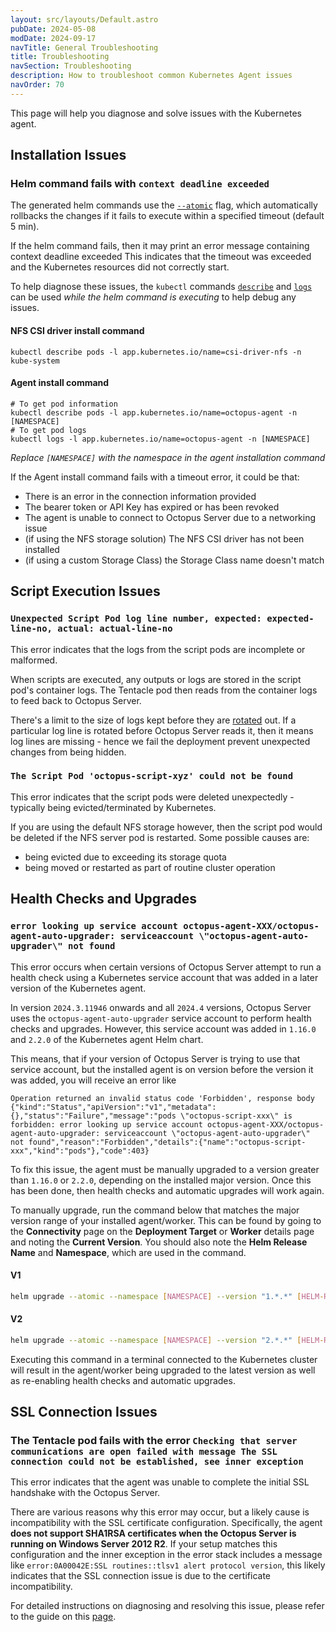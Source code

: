 ```yaml
---
layout: src/layouts/Default.astro
pubDate: 2024-05-08
modDate: 2024-09-17
navTitle: General Troubleshooting
title: Troubleshooting
navSection: Troubleshooting
description: How to troubleshoot common Kubernetes Agent issues
navOrder: 70
---
```


This page will help you diagnose and solve issues with the Kubernetes agent.

## Installation Issues

### Helm command fails with `context deadline exceeded`

The generated helm commands use the [`--atomic`](https://helm.sh/docs/helm/helm_upgrade/#options) flag, which automatically rollbacks the changes if it fails to execute within a specified timeout (default 5 min).

If the helm command fails, then it may print an error message containing context deadline exceeded
This indicates that the timeout was exceeded and the Kubernetes resources did not correctly start.

To help diagnose these issues, the `kubectl` commands [`describe`](https://kubernetes.io/docs/reference/kubectl/generated/kubectl_describe/) and [`logs`](https://kubernetes.io/docs/reference/kubectl/generated/kubectl_logs/) can be used _while the helm command is executing_ to help debug any issues.

#### NFS CSI driver install command

```
kubectl describe pods -l app.kubernetes.io/name=csi-driver-nfs -n kube-system
```

#### Agent install command

```
# To get pod information
kubectl describe pods -l app.kubernetes.io/name=octopus-agent -n [NAMESPACE]
# To get pod logs
kubectl logs -l app.kubernetes.io/name=octopus-agent -n [NAMESPACE]
```
_Replace `[NAMESPACE]` with the namespace in the agent installation command_

If the Agent install command fails with a timeout error, it could be that:

- There is an error in the connection information provided
- The bearer token or API Key has expired or has been revoked
- The agent is unable to connect to Octopus Server due to a networking issue
- (if using the NFS storage solution) The NFS CSI driver has not been installed
- (if using a custom Storage Class) the Storage Class name doesn't match

## Script Execution Issues

### `Unexpected Script Pod log line number, expected: expected-line-no, actual: actual-line-no` 

This error indicates that the logs from the script pods are incomplete or malformed. 

When scripts are executed, any outputs or logs are stored in the script pod's container logs. The Tentacle pod then reads from the container logs to feed back to Octopus Server.

There's a limit to the size of logs kept before they are [rotated](https://kubernetes.io/docs/concepts/cluster-administration/logging/#log-rotation) out. If a particular log line is rotated before Octopus Server reads it, then it means log lines are missing - hence we fail the deployment prevent unexpected changes from being hidden.

### `The Script Pod 'octopus-script-xyz' could not be found`

This error indicates that the script pods were deleted unexpectedly - typically being evicted/terminated by Kubernetes.

If you are using the default NFS storage however, then the script pod would be deleted if the NFS server pod is restarted. Some possible causes are:

- being evicted due to exceeding its storage quota
- being moved or restarted as part of routine cluster operation

## Health Checks and Upgrades

### `error looking up service account octopus-agent-XXX/octopus-agent-auto-upgrader: serviceaccount \"octopus-agent-auto-upgrader\" not found`

This error occurs when certain versions of Octopus Server attempt to run a health check using a Kubernetes service account that was added in a later version of the Kubernetes agent.

In version `2024.3.11946` onwards and all `2024.4` versions, Octopus Server uses the `octopus-agent-auto-upgrader` service account to perform health checks and upgrades. However, this service account was added in `1.16.0` and `2.2.0` of the Kubernetes agent Helm chart.

This means, that if your version of Octopus Server is trying to use that service account, but the installed agent is on version before the version it was added, you will receive an error like

```
Operation returned an invalid status code 'Forbidden', response body {"kind":"Status","apiVersion":"v1","metadata":{},"status":"Failure","message":"pods \"octopus-script-xxx\" is forbidden: error looking up service account octopus-agent-XXX/octopus-agent-auto-upgrader: serviceaccount \"octopus-agent-auto-upgrader\" not found","reason":"Forbidden","details":{"name":"octopus-script-xxx","kind":"pods"},"code":403}
```

To fix this issue, the agent must be manually upgraded to a version greater than `1.16.0` or `2.2.0`, depending on the installed major version. Once this has been done, then health checks and automatic upgrades will work again.

To manually upgrade, run the command below that matches the major version range of your installed agent/worker. This can be found by going to the **Connectivity** page on the **Deployment Target** or **Worker** details page and noting the **Current Version**. You should also note the **Helm Release Name** and **Namespace**, which are used in the command.

#### V1

```bash
helm upgrade --atomic --namespace [NAMESPACE] --version "1.*.*" [HELM-RELEASE-NAME] oci://registry-1.docker.io/octopusdeploy/kubernetes-agent
```

#### V2

```bash
helm upgrade --atomic --namespace [NAMESPACE] --version "2.*.*" [HELM-RELEASE-NAME] oci://registry-1.docker.io/octopusdeploy/kubernetes-agent
```

Executing this command in a terminal connected to the Kubernetes cluster will result in the agent/worker being upgraded to the latest version as well as re-enabling health checks and automatic upgrades.

## SSL Connection Issues

### The Tentacle pod fails with the error `Checking that server communications are open failed with message The SSL connection could not be established, see inner exception`

This error indicates that the agent was unable to complete the initial SSL handshake with the Octopus Server.

There are various reasons why this error may occur, but a likely cause is incompatibility with the SSL certificate configuration. Specifically, the agent **does not support SHA1RSA certificates when the Octopus Server is running on Windows Server 2012 R2**. If your setup matches this configuration and the inner exception in the error stack includes a message like `error:0A00042E:SSL routines::tlsv1 alert protocol version`, this likely indicates that the SSL connection issue is due to the certificate incompatibility. 

For detailed instructions on diagnosing and resolving this issue, please refer to the guide on this [page](troubleshooting/sha1-certificate-incompatibility).